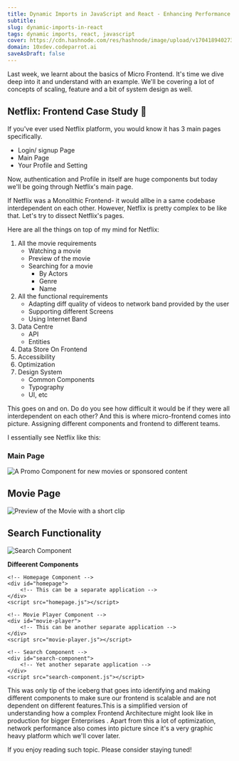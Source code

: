 ```yaml
---
title: Dynamic Imports in JavaScript and React - Enhancing Performance and Efficiency
subtitle:
slug: dynamic-imports-in-react
tags: dynamic imports, react, javascript
cover: https://cdn.hashnode.com/res/hashnode/image/upload/v1704189402735/Dpnzs_RRe.png?auto=format
domain: 10xdev.codeparrot.ai
saveAsDraft: false
---
```



Last week, we learnt about the basics of Micro Frontend. It's time we dive deep into it and understand with an example. We'll be covering a lot of concepts of scaling, feature and a bit of system design as well.


## Netflix: Frontend Case Study 📲

If you've ever used Netflix platform, you would know it has 3 main pages specifically.

- Login/ signup Page
- Main Page
- Your Profile and Setting

Now, authentication and Profile in itself are huge components but today we'll be going through Netflix's main page.

If Netflix was a Monolithic Frontend- it would allbe in a same codebase interdependent on each other. However, Netflix is pretty complex to be like that.
Let's try to dissect Netflix's pages.

Here are all the things on top of my mind for Netflix: 

1. All the movie requirements
   - Watching a movie
   - Preview of the movie
   - Searching for a movie
      - By Actors
      - Genre
      - Name
2. All the functional requirements
   - Adapting diff quality of videos to network band provided by the user
   - Supporting different Screens
   - Using Internet Band
3. Data Centre
   - API
   - Entities
4. Data Store On Frontend
5. Accessibility
6. Optimization
7. Design System
   - Common Components
   - Typography
   - UI, etc
  
This goes on and on. Do do you see how difficult it would be if they were all interdependent on each other? And this is where micro-frontend comes into picture. Assigning different components and frontend to different teams.

I essentially see Netflix like this:

### Main Page

![A Promo Component for new movies or sponsored content](https://cdn.hashnode.com/res/hashnode/image/upload/v1705072836739/6H0Zu2EKC.png?auto=format)

## Movie Page

![Preview of the Movie with a short clip](https://cdn.hashnode.com/res/hashnode/image/upload/v1705072628200/asW832k1n.png?auto=format)


## Search Functionality   

![Search Component](https://cdn.hashnode.com/res/hashnode/image/upload/v1705072653440/OHL8UJ6xL.png?auto=format)





**Diffeerent Components**

```
<!-- Homepage Component -->
<div id="homepage">
    <!-- This can be a separate application -->
</div>
<script src="homepage.js"></script>

<!-- Movie Player Component -->
<div id="movie-player">
    <!-- This can be another separate application -->
</div>
<script src="movie-player.js"></script>

<!-- Search Component -->
<div id="search-component">
    <!-- Yet another separate application -->
</div>
<script src="search-component.js"></script>
```

This was only tip of the iceberg that goes into identifying and making different components to make sure our frontend is scalable and are not dependent on different features.This is a simplified version of understanding how a complex Frontend Architecture might look like in production for bigger Enterprises . Apart from this a lot of optimization, network performance also comes into picture since it's a very graphic heavy platform which we'll cover later.

If you enjoy reading such topic. Please consider staying tuned!
